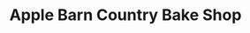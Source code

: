 ---
title: "Apple Barn Country Bake Shop"
url: /bennington/apple-barn-country-bake-shop/
shop: Bäckerei
---